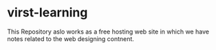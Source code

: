 # virst-learning
This Repository aslo works as a free hosting web site in which we have notes related to the web designing contnent.
